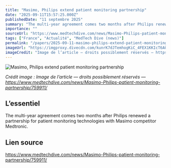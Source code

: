 ```yaml
---
title: "Masimo, Philips extend patient monitoring partnership"
date: "2025-09-11T15:57:25.000Z"
publishedDate: "11 septembre 2025"
summary: "The multi-year agreement comes two months after Philips renewed a partnership for patient monitoring technologies with Masimo competitor Medtronic."
importance: ""
sourceUrl: "https://www.medtechdive.com/news/Masimo-Philips-patient-monitoring-partnership/759911/"
tags: ["France", "Actualité", "MedTech Dive (news)"]
permalink: "/papers/2025-09-11-masimo-philips-extend-patient-monitoring-partnership"
imageUrl: "https://imgproxy.divecdn.com/kunrK7dJTemhogKiC_4FEX1KKIcT6A0EVw0s0kIgP-Q/g:nowe:0:108/c:5533:3125/rs:fit:770:435/Z3M6Ly9kaXZlc2l0ZS1zdG9yYWdlL2RpdmVpbWFnZS9HZXR0eUltYWdlcy0xODg4MjI2NDY2LmpwZw==.webp"
imageCredit: "Image de l’article — droits possiblement réservés — https://www.medtechdive.com/news/Masimo-Philips-patient-monitoring-partnership/759911/"
---
```


![Masimo, Philips extend patient monitoring partnership](https://imgproxy.divecdn.com/kunrK7dJTemhogKiC_4FEX1KKIcT6A0EVw0s0kIgP-Q/g:nowe:0:108/c:5533:3125/rs:fit:770:435/Z3M6Ly9kaXZlc2l0ZS1zdG9yYWdlL2RpdmVpbWFnZS9HZXR0eUltYWdlcy0xODg4MjI2NDY2LmpwZw==.webp)

*Crédit image : Image de l’article — droits possiblement réservés — https://www.medtechdive.com/news/Masimo-Philips-patient-monitoring-partnership/759911/*

## L’essentiel

The multi-year agreement comes two months after Philips renewed a partnership for patient monitoring technologies with Masimo competitor Medtronic.

## Lien source

https://www.medtechdive.com/news/Masimo-Philips-patient-monitoring-partnership/759911/
